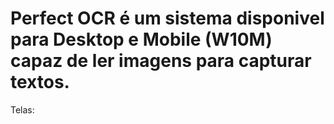 # Perfect OCR é um sistema disponivel para Desktop e Mobile (W10M) capaz de ler imagens para capturar textos.

Telas:
